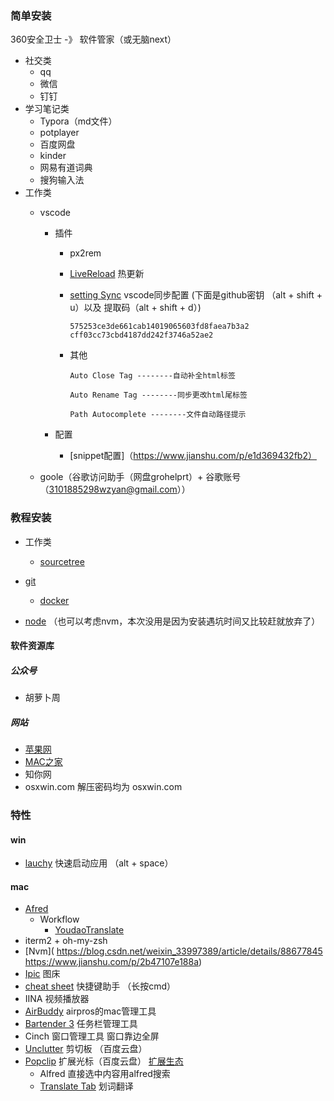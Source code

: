 ### 简单安装
360安全卫士 -》 软件管家（或无脑next）

- 社交类
	- qq 
	- 微信
	- 钉钉
- 学习笔记类
	- Typora（md文件）
	- potplayer 
	- 百度网盘 
	- kinder
	- 网易有道词典
	- 搜狗输入法
- 工作类
  - vscode
    - 插件 
      - px2rem

      - [LiveReload](https://www.cnblogs.com/alex-zen/p/9811695.html) 热更新

      - [setting Sync](https://www.jianshu.com/p/771a1d1686d4) vscode同步配置 (下面是github密钥 （alt + shift + u）以及 提取码（alt + shift + d）)

        ```
        575253ce3de661cab14019065603fd8faea7b3a2
        cff03cc73cbd4187dd242f3746a52ae2
        ```

      - 其他

        ```
        Auto Close Tag --------自动补全html标签
        
        Auto Rename Tag --------同步更改html尾标签
        
        Path Autocomplete --------文件自动路径提示
        ```

    - 配置

      - [snippet配置]（https://www.jianshu.com/p/e1d369432fb2）
    
  -  goole（谷歌访问助手（网盘grohelprt）+ 谷歌账号（3101885298wzyan@gmail.com））

### 教程安装

- 工作类

  - [sourcetree](https://blog.csdn.net/u010613363/article/details/79435895)
- [git](https://juejin.im/post/5c7b47fce51d455f1c313aa6)
  - [docker](https://github.com/Sympath/-note/blob/master/%E7%AC%94%E8%AE%B0first/work/%E5%B7%A5%E4%BD%9C%E6%B3%A8%E6%84%8F--%E6%9E%B6%E6%9E%84%E5%8E%9F%E7%90%86/%E4%B8%8A%E6%89%8B%E5%B7%A5%E4%BD%9C%E6%B5%81%E7%A8%8B/day1-%E7%8E%AF%E5%A2%83%E9%85%8D%E7%BD%AE.md)
- [node](https://www.cnblogs.com/hermit-gyqy/p/11731343.html) （也可以考虑nvm，本次没用是因为安装遇坑时间又比较赶就放弃了）

#### 软件资源库

##### 公众号

- 胡萝卜周

##### 网站

- [苹果网](http://www.pc6.com/mac/)
- [MAC之家](https://maczj.com/)
- 知你网
- osxwin.com   解压密码均为 osxwin.com

### 特性

#### win

- [lauchy](https://www.jianshu.com/p/f76fbfb6fdc9)   快速启动应用 （alt + space）



#### mac

- [Afred](https://macstore.info/a/alfred-4.html)
  - Workflow
    - [YoudaoTranslate](https://www.jianshu.com/p/a048a72f87a9)
- iterm2 + oh-my-zsh
- [Nvm]( https://blog.csdn.net/weixin_33997389/article/details/88677845   https://www.jianshu.com/p/2b47107e188a)
- [Ipic](https://sspai.com/post/36275)  图床
- [cheat sheet](https://jingyan.baidu.com/article/ed2a5d1f74c59409f6be1734.html)  快捷键助手  （长按cmd）
- IINA 视频播放器 
- [AirBuddy](http://www.pc6.com/mac/658751.html)   airpros的mac管理工具
- [Bartender 3](https://xclient.info/s/bartender.html#versions)   任务栏管理工具
- Cinch  窗口管理工具  窗口靠边全屏
- [Unclutter](http://soft.macx.cn/5260.htm)  剪切板 （百度云盘）
- [Popclip](http://soft.macx.cn/4739.htm)    扩展光标（百度云盘）  [扩展生态](https://pilotmoon.com/popclip/extensions/)
  - Alfred  直接选中内容用alfred搜索
  - [Translate Tab](https://pilotmoon.com/popclip/extensions/page/TranslateTab) 划词翻译

